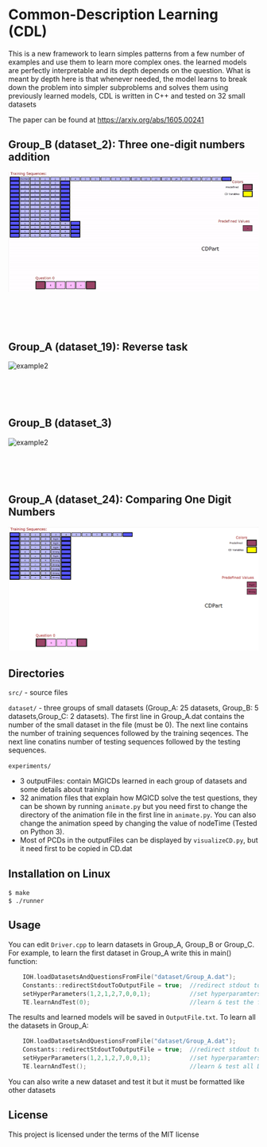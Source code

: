 # Common-Description Learning (CDL)
This is a new framework to learn simples patterns from a few number of examples and use them to learn more complex ones. the learned models are perfectly interpretable and its depth depends on the question. What is meant by depth here is that
whenever needed, the model learns to break down the problem into simpler subproblems and solves them using previously learned models, CDL is written in C++ and tested on 32 small datasets

The paper can be found at https://arxiv.org/abs/1605.00241


Group_B (dataset_2): Three one-digit numbers addition
---------------------
![example1](GifFiles/Group_B_dataset_2.gif)

<br><br><br>

Group_A (dataset_19): Reverse task
---------------------
![example2](GifFiles/Group_A_dataset_19.gif)

<br><br><br>

Group_B (dataset_3)
---------------------
![example2](GifFiles/Group_B_dataset_3.gif)

<br><br><br>

Group_A (dataset_24): Comparing One Digit Numbers
---------------------
![example2](GifFiles/Group_A_dataset_24.gif)

Directories
-----------------------------------
`src/`       - source files

`dataset/`   - three groups of small datasets (Group_A: 25 datasets, Group_B: 5 datasets,Group_C: 2 datasets). The first line in Group_A.dat contains the number of the small dataset in the file (must be 0). The next line contains the number of training sequences followed by the training seqences. The next line conatins number of testing sequences followed by the testing sequences.

`experiments/` 
* 3 outputFiles: contain MGICDs learned in each group of datasets and some details about training
* 32 animation files that explain how MGICD solve the test questions, they can be shown by running `animate.py` but you need first to change the directory of the animation file in the first line in `animate.py`. You can also change the animation speed by changing the value of nodeTime (Tested on Python 3).
* Most of PCDs in the outputFiles can be displayed by `visualizeCD.py`, but it need first to be copied in CD.dat


Installation on Linux
---------------------
```
$ make
$ ./runner
```
Usage
---------------------
You can edit `Driver.cpp` to learn datasets in Group_A, Group_B or Group_C. For example, to learn the first dataset in  Group_A write this in main() function:
```C++
    IOH.loadDatasetsAndQuestionsFromFile("dataset/Group_A.dat");
    Constants::redirectStdoutToOutputFile = true;  //redirect stdout to OutputFile.txt
    setHyperParameters(1,2,1,2,7,0,0,1);           //set hyperparamters for the 25 dataset in file Group_A.dat
    TE.learnAndTest(0);                            //learn & test the first Dataset in file Group_A.dat
```
The results and learned models will be saved in `OutputFile.txt`.
To learn all the datasets in Group_A: 
```C++
    IOH.loadDatasetsAndQuestionsFromFile("dataset/Group_A.dat");
    Constants::redirectStdoutToOutputFile = true;  //redirect stdout to OutputFile.txt
    setHyperParameters(1,2,1,2,7,0,0,1);           //set hyperparamters for the 25 dataset in file Group_A.dat
    TE.learnAndTest();                             //learn & test all Datasets in file Group_A.dat
```
You can also write a new dataset and test it but it must be formatted like other datasets

License
---------------------
This project is licensed under the terms of the MIT license
